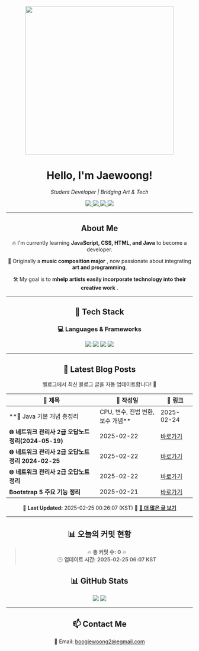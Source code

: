





<div align="center">
  <img src="https://github.com/Jaewoong-Hwang/Jaewoong-Hwang/blob/main/Character.gif" width="400">
<h1 align="center" font-weight="bold">Hello, I'm Jaewoong! </h1>

<p align="center"><em>Student Developer | Bridging Art & Tech</em></p>

<p align="center">
  <a href="https://github.com/Jaewoong-Hwang">
    <img src="https://img.shields.io/github/followers/Jaewoong-Hwang?label=Follow&style=social" />
  </a>
  <a href="https://velog.io/@mypalebluedot29/posts">
    <img src="https://img.shields.io/badge/Velog-20C997?style=flat-square&logo=velog&logoColor=white"/>
  </a>
  <a href="https://www.youtube.com/@boogiewoong2819">
    <img src="https://img.shields.io/badge/YouTube-FF0000?style=flat-square&logo=youtube&logoColor=white"/>
  </a>
  <a href="https://www.instagram.com/boogie_woong2">
    <img src="https://img.shields.io/badge/Instagram-E4405F?style=flat-square&logo=instagram&logoColor=white"/>
  </a>
</p>

---

## About Me
 <p>🔥 I'm currently learning <strong>JavaScript, CSS, HTML, and Java</strong> to become a developer.</p>
 <p>🎨 Originally a <strong>music composition major</strong> , now passionate about integrating <strong>art and programming</strong>.</p>
 <p>🛠 My goal is to <strong>mhelp artists easily incorporate technology into their creative work</strong> .</p>

---

## 🚀 Tech Stack
### 💻 Languages & Frameworks
<p>
  <img src="https://img.shields.io/badge/JavaScript-F7DF1E?style=for-the-badge&logo=javascript&logoColor=black"/>
  <img src="https://img.shields.io/badge/CSS3-1572B6?style=for-the-badge&logo=css3&logoColor=white"/>
  <img src="https://img.shields.io/badge/HTML5-E34F26?style=for-the-badge&logo=html5&logoColor=white"/>
  <img src="https://img.shields.io/badge/Java-007396?style=for-the-badge&logo=java&logoColor=white"/>
</p>

---



## 📝 Latest Blog Posts
 벨로그에서 최신 블로그 글을 자동 업데이트합니다! 🚀

<!-- BLOG-POST-LIST:START -->
| 📝 제목 | 📅 작성일 | 🔗 링크 |
|---------|------------------|---------|
| **🚀 Java 기본 개념 총정리 | CPU, 변수, 진법 변환, 보수 개념** | 2025-02-24 | [바로가기](https://velog.io/@mypalebluedot29/Java-기본-개념-총정리-CPU-변수-진법-변환-보수-개념) |
| **🌐 네트워크 관리사 2급 오답노트 정리(2024-05-19)** | 2025-02-22 | [바로가기](https://velog.io/@mypalebluedot29/네트워크-관리사-2급-오답노트-정리2024-05-19) |
| **🌐 네트워크 관리사 2급 오답노트 정리  2024-02-25** | 2025-02-22 | [바로가기](https://velog.io/@mypalebluedot29/네트워크-관리사-2급-오답노트-정리-2024-02-25) |
| **🌐 네트워크 관리사 2급 오답노트 정리** | 2025-02-22 | [바로가기](https://velog.io/@mypalebluedot29/네트워크-관리사-2급-오답노트-정리) |
| **Bootstrap 5 주요 기능 정리** | 2025-02-21 | [바로가기](https://velog.io/@mypalebluedot29/Bootstrap-5-주요-기능-정리) |

📅 **Last Updated:** 2025-02-25 00:26:07 (KST)
🔗 **[📖 더 많은 글 보기](https://velog.io/@mypalebluedot29)**
<!-- BLOG-POST-LIST:END -->




---







































































































## 📊 오늘의 커밋 현황
> 🔥 **총 커밋 수:** **0** 🔥  
> 🕒 **업데이트 시간:** **2025-02-25 06:07 KST**

## 📊 GitHub Stats
<p align="center">
  <img src="https://github-readme-stats.vercel.app/api?username=Jaewoong-Hwang&show_icons=true&theme=tokyonight"/>
  <img src="https://github-readme-streak-stats.herokuapp.com/?user=Jaewoong-Hwang&theme=tokyonight"/>
</p>


---

## 📫 Contact Me
 📧 Email: boogiewoong2@egmail.com 

</div>





